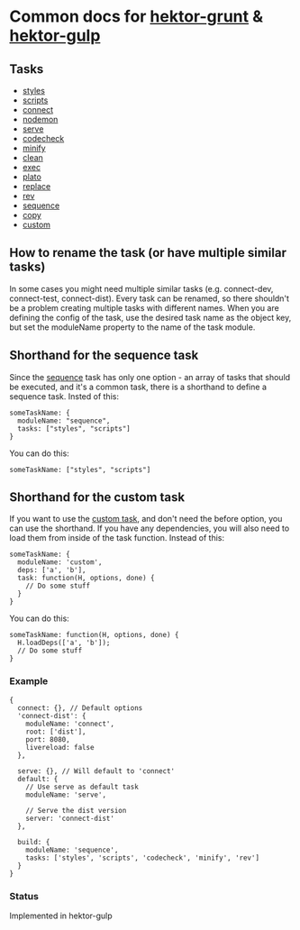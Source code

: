 # Common docs for [hektor-grunt](https://github.com/infinumjs/hektor-grunt) &amp; [hektor-gulp](https://github.com/infinumjs/hektor-gulp)

## Tasks
* [styles](tasks/styles.md)
* [scripts](tasks/scripts.md)
* [connect](tasks/connect.md)
* [nodemon](tasks/nodemon.md)
* [serve](tasks/serve.md)
* [codecheck](tasks/codecheck.md)
* [minify](tasks/minify.md)
* [clean](tasks/clean.md)
* [exec](tasks/exec.md)
* [plato](tasks/plato.md)
* [replace](tasks/replace.md)
* [rev](tasks/rev.md)
* [sequence](tasks/sequence.md)
* [copy](tasks/copy.md)
* [custom](tasks/custom.md)

## How to rename the task (or have multiple similar tasks)
In some cases you might need multiple similar tasks (e.g. connect-dev, connect-test, connect-dist).
Every task can be renamed, so there shouldn't be a problem creating multiple tasks with different names.
When you are defining the config of the task, use the desired task name as the object key, but set the moduleName property to the name of the task module.

## Shorthand for the sequence task

Since the [sequence](tasks/sequence.md) task has only one option - an array of tasks that should be executed, and it's a common task, there is a shorthand to define a sequence task.
Insted of this:

    someTaskName: {
      moduleName: "sequence",
      tasks: ["styles", "scripts"]
    }
    
You can do this:

    someTaskName: ["styles", "scripts"]
    
## Shorthand for the custom task

If you want to use the [custom task](tasks/custom.md), and don't need the before option, you can use the shorthand. If you have any dependencies, you will also need to load them from inside of the task function.
Instead of this:

    someTaskName: {
      moduleName: 'custom',
      deps: ['a', 'b'],
      task: function(H, options, done) {
        // Do some stuff
      }
    }
    
You can do this:

    someTaskName: function(H, options, done) {
      H.loadDeps(['a', 'b']);
      // Do some stuff
    }

### Example

    {
      connect: {}, // Default options
      'connect-dist': {
        moduleName: 'connect',
        root: ['dist'],
        port: 8080,
        livereload: false
      },

      serve: {}, // Will default to 'connect'
      default: {
        // Use serve as default task
        moduleName: 'serve',

        // Serve the dist version
        server: 'connect-dist'
      },

      build: {
        moduleName: 'sequence',
        tasks: ['styles', 'scripts', 'codecheck', 'minify', 'rev']
      }
    }


### Status

Implemented in hektor-gulp
